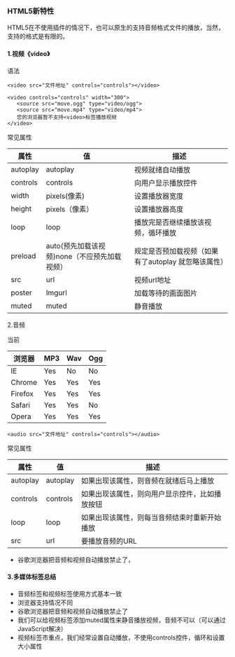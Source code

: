 ### HTML5新特性



HTML5在不使用插件的情况下，也可以原生的支持音频格式文件的播放，当然，支持的格式是有限的。

#### 1.视频《video》

语法

```
<video src="文件地址" controls="controls"></video>
```

```
<video controls="controls" width="300">
   <source src="move.ogg" type="video/ogg">
   <source src="move.mp4" type="video/mp4">
   您的浏览器暂不支持<video>标签播放视频
</video>
```



常见属性

| 属性     | 值                                           | 描述                                                |
| -------- | -------------------------------------------- | --------------------------------------------------- |
| autoplay | autoplay                                     | 视频就绪自动播放                                    |
| controls | controls                                     | 向用户显示播放控件                                  |
| width    | pixels(像素)                                 | 设置播放器宽度                                      |
| height   | pixels（像素）                               | 设置播放器高度                                      |
| loop     | loop                                         | 播放完是否继续播放该视频，循环播放                  |
| preload  | auto(预先加载该视频)none（不应预先加载视频） | 规定是否预加载视频（如果有了autoplay 就忽略该属性） |
| src      | url                                          | 视频url地址                                         |
| poster   | Imgurl                                       | 加载等待的画面图片                                  |
| muted    | muted                                        | 静音播放                                            |



2.音频<audio>

当前<audio>元素支持三种音频格式：

| 浏览器  | MP3  | Wav  | Ogg  |
| ------- | ---- | ---- | ---- |
| IE      | Yes  | No   | No   |
| Chrome  | Yes  | Yes  | Yes  |
| Firefox | Yes  | Yes  | Yes  |
| Safari  | Yes  | Yes  | No   |
| Opera   | Yes  | Yes  | Yes  |



```
<audio src="文件地址" controls="controls"></audio>
```



常见属性

| 属性     | 值       | 描述                                           |
| -------- | -------- | ---------------------------------------------- |
| autoplay | autoplay | 如果出现该属性，则音频在就绪后马上播放         |
| controls | controls | 如果出现该属性，则向用户显示控件，比如播放按钮 |
| loop     | loop     | 如果出现该属性，则每当音频结束时重新开始播放   |
| src      | url      | 要播放音频的URL                                |



- 谷歌浏览器把音频和视频自动播放禁止了，



#### 3.多媒体标签总结

- 音频标签和视频标签使用方式基本一致
- 浏览器支持情况不同
- 谷歌浏览器把音频和视频自动播放禁止了
- 我们可以给视频标签添加muted属性来静音播放视频，音频不可以（可以通过JavaScript解决）
- 视频标签市重点，我们经常设置自动播放，不使用controls控件，循环和设置大小属性


